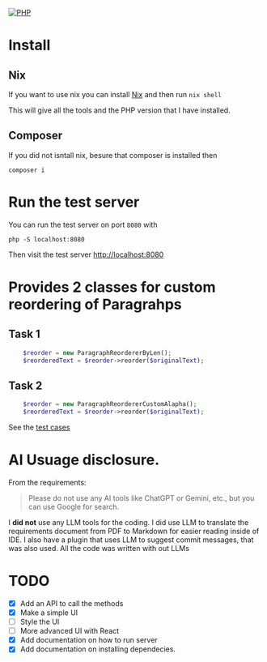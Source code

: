 [![PHP](https://github.com/yisraeldov/bhbst/actions/workflows/php.yml/badge.svg)](https://github.com/yisraeldov/bhbst/actions/workflows/php.yml)

# Install

## Nix

If you want to use nix you can install [Nix](http://nixos.org) and then run `nix shell`

This will give all the tools and the PHP version that I have installed.

## Composer

If you did not isntall nix, besure that composer is installed then 

``` shell
composer i
```

# Run the test server

You can run the test server on port `8080` with

``` shell
php -S localhost:8080
```

Then visit the test server <http://localhost:8080>


# Provides 2 classes for custom reordering of Paragrahps


## Task 1


``` php
	$reorder = new ParagraphReordererByLen();
	$reorderedText = $reorder->reorder($originalText);
```


## Task 2
``` php
	$reorder = new ParagraphReordererCustomAlapha();
	$reorderedText = $reorder->reorder($originalText);
```

See the [test cases](./tests/)


# AI Usuage disclosure.

From the requirements:

> Please do not use any AI tools like ChatGPT or Gemini, etc., but you
> can use Google for search.

I **did not** use any LLM tools for the coding. I did use LLM to
translate the requirements document from PDF to Markdown for easier
reading inside of IDE. I also have a plugin that uses LLM to suggest
commit messages, that was also used. All the code was written with out
LLMs

# TODO 
- [X] Add an API to call the methods
- [X] Make a simple UI
 - [ ] Style the UI
 - [ ] More advanced UI with React
- [X] Add documentation on how to run server
- [X] Add documentation on installing dependecies. 
